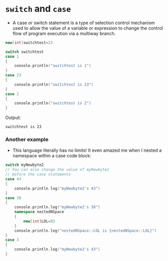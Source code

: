 # `switch` and `case`

- A case or switch statement is a type of selection control mechanism used to allow the value of a variable or expression to change the control flow of program execution via a multiway branch.

```cpp
new[int]switchtest=23

switch switchtest
case 1
{
	console.println("switchtest is 1")
}
case 23
{
	console.println("switchtest is 23")
}
case 2
{
	console.println("switchtest is 2")
}
```

Output:

```
switchtest is 23
```

### Another example
- This language literally has no limits! It even amazed me when I nested a namespace within a case code block:
```cpp
switch myNewbyte2
// You can also change the value of myNewbyte2 
// before the case statements
case 43
{
	console.println.log("myNewbyte2's 43")
}
case 38
{
	console.println.log("myNewbyte2's 38")
	namespace nestedNSpace
	{
		new[int]LOL=83
	}
	console.println.log("nestedNSpace::LOL is {nestedNSpace::LOL}")
}
case 3
{
	console.println.log("myNewbyte2's 43")
}
```